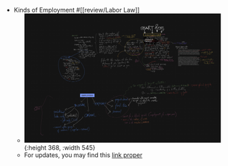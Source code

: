 - Kinds of Employment #[[review/Labor Law]]
	- ![CleanShot 2025-04-02 at 20.42.51@2x.png](../assets/CleanShot_2025-04-02_at_20.42.51@2x_1743597795807_0.png){:height 368, :width 545}
	- For updates, you may find this [link proper](https://app.affine.pro/workspace/6543cf3b-5f62-4abe-a2d0-63eb6ca5fa3b/TY3RUMcyufRVXjHSWZS2G?mode=edgeless)